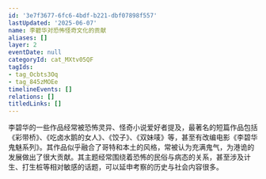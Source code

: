 ```yaml
---
id: '3e7f3677-6fc6-4bdf-b221-dbf07898f557'
lastUpdated: '2025-06-07'
name: 李碧华对恐怖怪奇文化的贡献
aliases: []
layer: 2
eventDate: null
categoryId: cat_MXtv05QF
tagIds:
- tag_Ocbts3Oq
- tag_845zMOEe
timelineEvents: []
relations: []
titledLinks: []
---
```

李碧华的一些作品经常被恐怖灵异、怪奇小说爱好者提及，最著名的短篇作品包括《彩带桥》、《吃卤水鹅的女人》、《饺子》、《双妹唛》等，甚至有改编电影《李碧华鬼魅系列》。其作品似乎融合了哥特和本土的风格，常被认为充满鬼气，为港诡的发展做出了很大贡献。其主题经常围绕着恐怖的民俗与病态的关系，甚至涉及计生、打生桩等相对敏感的话题，可以延申考察的历史与社会内容很多。
